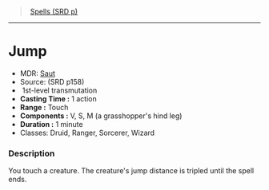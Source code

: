 ﻿---
!SpellItem
Family: SpellVO
Name: Jump
Type: transmutation
Level: 1
CastingTime: 1 action
Range: Touch
Components: V, S, M (a grasshopper's hind leg)
Duration: 1 minute
Classes: Druid, Ranger, Sorcerer, Wizard
Source: (SRD p158)
AltName: '[Saut](hd_spells_saut.md)'
Id: spells_vo.md#jump
ParentLink: spells_vo.md#spells-srd-p
ParentName: Spells (SRD p)
NameLevel: 1
Attributes:
  Name: Jump
  Markdown: >+
    # <!--Name-->Jump<!--/Name-->


    - MDR: <!--AltName-->[Saut](hd_spells_saut.md)<!--/AltName-->

    - Source: <!--Source-->(SRD p158)<!--/Source-->

    -  <!--Level-->1<!--/Level-->st-level <!--Type-->transmutation<!--/Type-->

    - **Casting Time :** <!--CastingTime-->1 action<!--/CastingTime-->

    - **Range :** <!--Range-->Touch<!--/Range-->

    - **Components :** <!--Components-->V, S, M (a grasshopper's hind leg)<!--/Components-->

    - **Duration :** <!--Duration-->1 minute<!--/Duration-->

    - Classes: <!--Classes-->Druid, Ranger, Sorcerer, Wizard<!--/Classes-->


    ### Description


    You touch a creature. The creature's jump distance is tripled until the spell ends.

  AltName: '[Saut](hd_spells_saut.md)'
  Source: (SRD p158)
  Level: 1
  Type: transmutation
  CastingTime: 1 action
  Range: Touch
  Components: V, S, M (a grasshopper's hind leg)
  Duration: 1 minute
  Classes: Druid, Ranger, Sorcerer, Wizard
AttributesDictionary: >+
  Name: Jump

  Markdown: >+

    # <!--Name-->Jump<!--/Name-->





    - MDR: <!--AltName-->[Saut](hd_spells_saut.md)<!--/AltName-->



    - Source: <!--Source-->(SRD p158)<!--/Source-->



    -  <!--Level-->1<!--/Level-->st-level <!--Type-->transmutation<!--/Type-->



    - **Casting Time :** <!--CastingTime-->1 action<!--/CastingTime-->



    - **Range :** <!--Range-->Touch<!--/Range-->



    - **Components :** <!--Components-->V, S, M (a grasshopper's hind leg)<!--/Components-->



    - **Duration :** <!--Duration-->1 minute<!--/Duration-->



    - Classes: <!--Classes-->Druid, Ranger, Sorcerer, Wizard<!--/Classes-->





    ### Description





    You touch a creature. The creature's jump distance is tripled until the spell ends.



  AltName: '[Saut](hd_spells_saut.md)'

  Source: (SRD p158)

  Level: 1

  Type: transmutation

  CastingTime: 1 action

  Range: Touch

  Components: V, S, M (a grasshopper's hind leg)

  Duration: 1 minute

  Classes: Druid, Ranger, Sorcerer, Wizard

---
> [Spells (SRD p)](srd_spells.md)

---

# Jump

- MDR: [Saut](hd_spells_saut.md)
- Source: (SRD p158)
-  1st-level transmutation
- **Casting Time :** 1 action
- **Range :** Touch
- **Components :** V, S, M (a grasshopper's hind leg)
- **Duration :** 1 minute
- Classes: Druid, Ranger, Sorcerer, Wizard

### Description

You touch a creature. The creature's jump distance is tripled until the spell ends.

